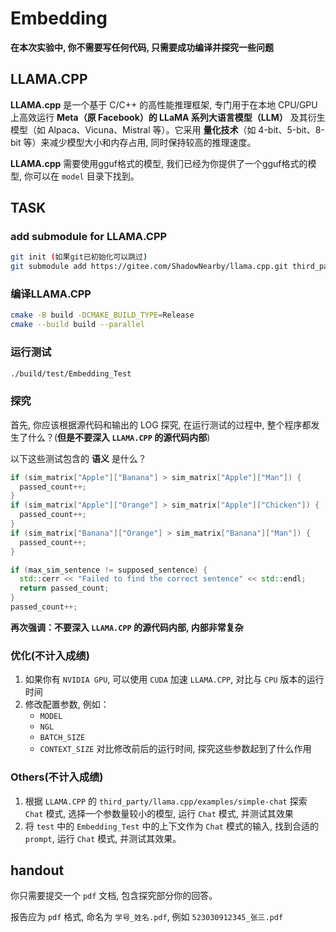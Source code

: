 # Embedding

**在本次实验中, 你不需要写任何代码, 只需要成功编译并探究一些问题**

## LLAMA.CPP

**LLAMA.cpp** 是一个基于 C/C++ 的高性能推理框架, 专门用于在本地 CPU/GPU 上高效运行 **Meta（原 Facebook）的 LLaMA 系列大语言模型（LLM）** 及其衍生模型（如 Alpaca、Vicuna、Mistral 等）。它采用 **量化技术**（如 4-bit、5-bit、8-bit 等）来减少模型大小和内存占用, 同时保持较高的推理速度。

**LLAMA.cpp** 需要使用gguf格式的模型, 我们已经为你提供了一个gguf格式的模型, 你可以在 `model` 目录下找到。

## TASK

### add submodule for LLAMA.CPP

```bash
git init (如果git已初始化可以跳过)
git submodule add https://gitee.com/ShadowNearby/llama.cpp.git third_party/llama.cpp
```

### 编译LLAMA.CPP

```bash
cmake -B build -DCMAKE_BUILD_TYPE=Release
cmake --build build --parallel
```

### 运行测试

```bash
./build/test/Embedding_Test
```

### 探究

首先, 你应该根据源代码和输出的 LOG 探究, 在运行测试的过程中, 整个程序都发生了什么？(**但是不要深入 `LLAMA.CPP` 的源代码内部**)

以下这些测试包含的 **语义** 是什么？

```cpp
if (sim_matrix["Apple"]["Banana"] > sim_matrix["Apple"]["Man"]) {
  passed_count++;
}
if (sim_matrix["Apple"]["Orange"] > sim_matrix["Apple"]["Chicken"]) {
  passed_count++;
}
if (sim_matrix["Banana"]["Orange"] > sim_matrix["Banana"]["Man"]) {
  passed_count++;
}
```

```cpp
if (max_sim_sentence != supposed_sentence) {
  std::cerr << "Failed to find the correct sentence" << std::endl;
  return passed_count;
}
passed_count++;
```

**再次强调：不要深入 `LLAMA.CPP` 的源代码内部, 内部非常复杂**

### 优化(不计入成绩)

1. 如果你有 `NVIDIA GPU`, 可以使用 `CUDA` 加速 `LLAMA.CPP`, 对比与 `CPU` 版本的运行时间
2. 修改配置参数, 例如：
    - `MODEL`
    - `NGL`
    - `BATCH_SIZE`
    - `CONTEXT_SIZE`
  对比修改前后的运行时间, 探究这些参数起到了什么作用

### Others(不计入成绩)

1. 根据 `LLAMA.CPP` 的 `third_party/llama.cpp/examples/simple-chat` 探索 `Chat` 模式, 选择一个参数量较小的模型, 运行 `Chat` 模式, 并测试其效果
2. 将 `test` 中的 `Embedding_Test` 中的上下文作为 `Chat` 模式的输入, 找到合适的 `prompt`, 运行 `Chat` 模式, 并测试其效果。

## handout

你只需要提交一个 `pdf` 文档, 包含探究部分你的回答。

报告应为 `pdf` 格式, 命名为 `学号_姓名.pdf`, 例如 `523030912345_张三.pdf`
